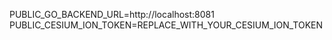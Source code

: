 PUBLIC_GO_BACKEND_URL=http://localhost:8081
PUBLIC_CESIUM_ION_TOKEN=REPLACE_WITH_YOUR_CESIUM_ION_TOKEN
